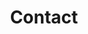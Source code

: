 ---
title: "Contact"
description: "We’d love to hear from you! Get in touch with us using our contact information below."
header:
  heading: "Contact Banter"
  text: "Lorem ipsum dolor sit amet adipiscing pulvinar nibh enim. Iaculis justo non nibh in lacus non nibh pellentesque libero aenean tincidunt dolore. Ornare etiam praesent mattis purus vitae dapibus at."
contact_info:
  heading: "Get in touch"
  departments:
    - title: "Advertise"
      contact_name: "Emily Bell"
      email_address: "advertise@email.com"
      phone_number: "+1 (800) 123-4567"
    - title: "Press"
      contact_name: "Jorge Moreno"
      email_address: "press@email.com"
      phone_number: "+1 (800) 123-4567"
    - title: "Careers"
      contact_name: "Brandon Marshal"
      email_address: "careers@email.com"
      phone_number: "+1 (800) 123-4567"
    - title: "Reuse Permissions"
      contact_name: "Crystal Anderson"
      email_address: "reprint@email.com"
      phone_number: "+1 (800) 123-4567"
    - title: "Letters to the Editor"
      contact_name: "Jack Gates"
      email_address: "editors@email.com"
      phone_number: "+1 (800) 123-4567"
    - title: "Pitches"
      contact_name: "Henry Cejudo"
      email_address: "pitches@email.com"
      phone_number: "+1 (800) 123-4567"
  additional_info: >-
      If your reason for contacting us does not fall in any of the above categories, you can email us at <contact@email.com>.
locations_info:
  heading: "Our locations"
  locations:
    - street_address: "88 Kings Road"
      city: "London"
      postal_code: "WC59 3BW"
    - street_address: "4303 Massachusetts Avenue"
      city: "Washington"
      state: "DC"
      postal_code: "20024"
    - street_address: "4974 Duck Creek Road"
      city: "San Francisco"
      state: "CA"
      postal_code: "94108"
    - street_address: "3345 Bell Street"
      city: "New York"
      state: "NY"
      postal_code: "10003"
mail_info:
  heading: "Send us mail"
  address:
    name: "BLP Magazine"
    po_box: "PO Box 12345"
    city: "Wyoming"
    state: "MI"
    postal_code: "49548"
  additional_info: >-
      Lorem ipsum dolor sit amet ornare arcu bibendum nunc. Phasellus praesent nisi malesuada imperdiet ac velit massa velit lacus hendrerit etiam nec.
---